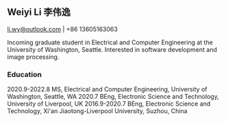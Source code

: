 ## Weiyi Li 李伟逸

li.wy@outlook.com | +86 13605163063

Incoming graduate student in Electrical and Computer Engineering at the University of Washington, Seattle. Interested in software development and image processing.

### Education

2020.9-2022.8 MS, Electrical and Computer Engineering, University of Washington, Seattle, WA
2020.7 BEng, Electronic Science and Technology, University of Liverpool, UK
2016.9-2020.7 BEng, Electronic Science and Technology, Xi'an Jiaotong-Liverpool University, Suzhou, China
